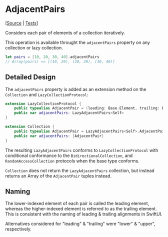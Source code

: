 # AdjacentPairs

[[Source](https://github.com/apple/swift-algorithms/blob/main/Sources/Algorithms/AdjacentPairs.swift) | 
 [Tests](https://github.com/apple/swift-algorithms/blob/main/Tests/SwiftAlgorithmsTests/AdjacentPairs.swift)]

Considers each pair of elements of a collection iteratively.

This operation is available throught the `adjacentPairs` property on any collection or
lazy collection.

```swift
let pairs = [10, 20, 30, 40].adjacentPairs
// Array(pairs) == [(10, 20), (20, 30), (30, 40)]
```

## Detailed Design

The `adjacentPairs` property is added as an extension method on the `Collection`
and `LazyCollectionProtocol`:

```swift
extension LazyCollectionProtocol {
    public typealias AdjacentPair = (leading: Base.Element, trailing: Base.Element)
    public var adjacentPairs: LazyAdjacentPairs<Self>
}

extension Collection {
    public typealias AdjacentPair = LazyAdjacentPairs<Self>.AdjacentPair
    public var adjacentPairs: [AdjacentPair]
}

```

The resulting `LazyAdjacentPairs` conforms to `LazyCollectionProtocol` with
conditional conformance to the `BidirectionalCollection`, and 
`RandomAccessCollection` protocols when the base type conforms.

`Collection` does not return the  `LazyAdjacentPairs` collection, but instead returns
an Array of the `AdjacentPair` tuples instead.


## Naming

The lower-indexed element of each pair is called the leading element, whereas
the higher-indexed element is referred to as the trailing element.
This is consistent with the naming of leading & trailing alignments in SwiftUI.

Alternatives considered for "leading" & "trailing" were "lower" & "upper", respectively.
